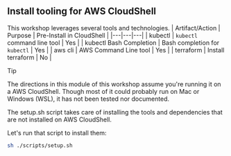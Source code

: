 ## Install tooling for AWS CloudShell
This workshop leverages several tools and technologies.
| Artifact/Action | Purpose | Pre-Install in CloudShell |
|---|---|---|
| kubectl | `kubectl` command line tool | Yes |
| kubectl Bash Completion | Bash completion for `kubectl` | Yes |
| aws cli | AWS Command Line tool | Yes |
| terraform | Install terraform | No |
> [!TIP]
> The directions in this module of this workshop assume you're running it on a AWS CloudShell. Though most of it could probably run on Mac or Windows (WSL), it has not been tested nor documented.

The setup.sh script takes care of installing the tools and dependencies that are not installed on AWS CloudShell. 

Let's run that script to install them:
```bash
sh ./scripts/setup.sh
```

